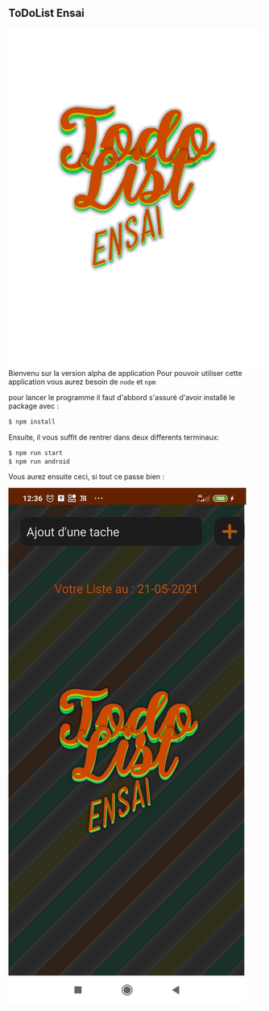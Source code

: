 ## ToDoList Ensai
![logo app](https://github.com/Hubks26/TodoList/blob/main/Ressource/todoliste.png)
Bienvenu sur la version alpha de application 
Pour pouvoir utiliser cette application vous aurez besoin de `node` et `npm`

pour lancer le programme il faut d'abbord s'assuré d'avoir installé le package avec : 
     
```sh
$ npm install
```
    
Ensuite, il vous suffit de rentrer dans deux differents terminaux: 
    
 ```sh
$ npm run start
$ npm run android
```

Vous aurez ensuite ceci, si tout ce passe bien : 

![acceuil](https://github.com/Hubks26/TodoList/blob/main/exemple/acceuil.jpg)
